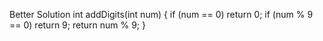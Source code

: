 Better Solution
int addDigits(int num) {
if (num == 0) return 0;
if (num % 9 == 0) return 9;
return num % 9;
}